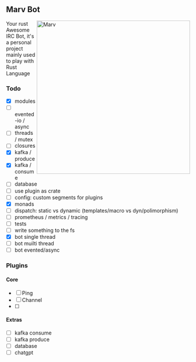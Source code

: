 ## Marv Bot

<img src="https://i.pinimg.com/474x/c4/db/8d/c4db8d7643fcd1319b918397c57cfebc.jpg"
 alt="Marv" title="The man himself" align="right" height="420px" />

Your rust Awesome IRC Bot, it's a personal project mainly used to play with Rust Language

### Todo

- [x] modules
- [ ] evented-io / async
- [ ] threads / mutex
- [ ] closures
- [x] kafka / produce
- [x] kafka / consume
- [ ] database
- [ ] use plugin as crate
- [ ] config: custom segments for plugins
- [x] monads
- [ ] dispatch: static vs dynamic (templates/macro vs dyn/polimorphism)
- [ ] prometheus / metrics / tracing
- [ ] tests
- [ ] write something to the fs
- [x] bot single thread
- [ ] bot muilti thread
- [ ] bot evented/async

### Plugins

#### Core

- [ ] Ping
- [ ] Channel
- [ ]

#### Extras

- [ ] kafka consume
- [ ] kafka produce
- [ ] database
- [ ] chatgpt
